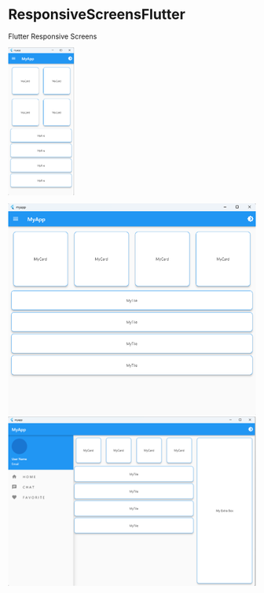 # ResponsiveScreensFlutter
Flutter Responsive Screens

<img src="./images/light_mobile.png" height="300" />

![Image](./images/light_tablet.png)
![Image](./images/light_desktop.png)

